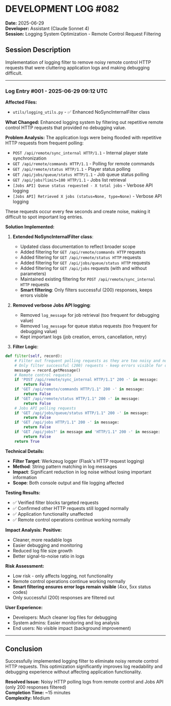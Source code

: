 # DEVELOPMENT LOG #082
**Date:** 2025-06-29  
**Developer:** Assistant (Claude Sonnet 4)  
**Session:** Logging System Optimization - Remote Control Request Filtering

## Session Description
Implementation of logging filter to remove noisy remote control HTTP requests that were cluttering application logs and making debugging difficult.

---

### Log Entry #001 - 2025-06-29 09:12 UTC

**Affected Files:**
- `utils/logging_utils.py` - ✅ Enhanced NoSyncInternalFilter class

**What Changed:**
Enhanced logging system by filtering out repetitive remote control HTTP requests that provided no debugging value.

**Problem Analysis:**
The application logs were being flooded with repetitive HTTP requests from frequent polling:
- `POST /api/remote/sync_internal HTTP/1.1` - Internal player state synchronization  
- `GET /api/remote/commands HTTP/1.1` - Polling for remote commands
- `GET /api/remote/status HTTP/1.1` - Player status polling
- `GET /api/jobs/queue/status HTTP/1.1` - Job queue status polling
- `GET /api/jobs?limit=100 HTTP/1.1` - Jobs list retrieval
- `[Jobs API] Queue status requested - X total jobs` - Verbose API logging
- `[Jobs API] Retrieved X jobs (status=None, type=None)` - Verbose API logging

These requests occur every few seconds and create noise, making it difficult to spot important log entries.

**Solution Implemented:**
1. **Extended NoSyncInternalFilter class**:
   - Updated class documentation to reflect broader scope  
   - Added filtering for `GET /api/remote/commands HTTP` requests
   - Added filtering for `GET /api/remote/status HTTP` requests
   - Added filtering for `GET /api/jobs/queue/status HTTP` requests
   - Added filtering for `GET /api/jobs` requests (with and without parameters)
   - Maintained existing filtering for `POST /api/remote/sync_internal HTTP` requests
   - **Smart filtering**: Only filters successful (200) responses, keeps errors visible

2. **Removed verbose Jobs API logging**:
   - Removed `log_message` for job retrieval (too frequent for debugging value)
   - Removed `log_message` for queue status requests (too frequent for debugging value)
   - Kept important logs (job creation, errors, cancellation, retry)

3. **Filter Logic**:
```python
def filter(self, record):
    # Filter out frequent polling requests as they are too noisy and not important
    # Only filter successful (200) requests - keep errors visible for debugging
    message = record.getMessage()
    # Remote control requests
    if 'POST /api/remote/sync_internal HTTP/1.1" 200 -' in message:
        return False
    if 'GET /api/remote/commands HTTP/1.1" 200 -' in message:
        return False
    if 'GET /api/remote/status HTTP/1.1" 200 -' in message:
        return False
    # Jobs API polling requests
    if 'GET /api/jobs/queue/status HTTP/1.1" 200 -' in message:
        return False
    if 'GET /api/jobs HTTP/1.1" 200 -' in message:
        return False
    if 'GET /api/jobs?' in message and 'HTTP/1.1" 200 -' in message:
        return False
    return True
```

**Technical Details:**
- **Filter Target**: Werkzeug logger (Flask's HTTP request logging)
- **Method**: String pattern matching in log messages  
- **Impact**: Significant reduction in log noise without losing important information
- **Scope**: Both console output and file logging affected

**Testing Results:**
- ✅ Verified filter blocks targeted requests  
- ✅ Confirmed other HTTP requests still logged normally
- ✅ Application functionality unaffected
- ✅ Remote control operations continue working normally

**Impact Analysis:**
**Positive:**
- Cleaner, more readable logs
- Easier debugging and monitoring  
- Reduced log file size growth
- Better signal-to-noise ratio in logs

**Risk Assessment:**
- Low risk - only affects logging, not functionality
- Remote control operations continue working normally  
- **Smart filtering ensures error logs remain visible** (4xx, 5xx status codes)
- Only successful (200) responses are filtered out

**User Experience:**
- Developers: Much cleaner log files for debugging
- System admins: Easier monitoring and log analysis
- End users: No visible impact (background improvement)

---

## Conclusion
Successfully implemented logging filter to eliminate noisy remote control HTTP requests. This optimization significantly improves log readability and debugging experience without affecting application functionality.

**Resolved Issue:** Noisy HTTP polling logs from remote control and Jobs API (only 200 responses filtered)  
**Completion Time:** ~15 minutes  
**Complexity:** Medium 